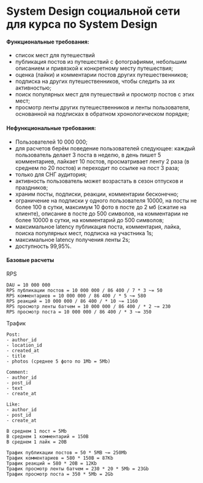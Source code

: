 # System Design социальной сети для курса по System Design

#### Функциональные требования:

- список мест для путешествий
- публикация постов из путешествий с фотографиями, небольшим описанием и привязкой к конкретному месту путешествия;
- оценка (лайки) и комментарии постов других путешественников;
- подписка на других путешественников, чтобы следить за их активностью;
- поиск популярных мест для путешествий и просмотр постов с этих мест;
- просмотр ленты других путешественников и ленты пользователя, основанной на подписках в обратном хронологическом порядке;

#### Нефункциональные требования:

- Пользователей 10 000 000;
- для расчетов берём поведение пользователей следующее: каждый пользователь делает 3 поста в неделю,
  в день пишет 5 комментариев, лайкает 10 постов, просматривает ленту 2 раза (в среднем по 20 постов)
  и переходит по ссылке на пост 3 раза;
- только для СНГ аудитория;
- активность пользователь может возрастать в сезон отпусков и праздников;
- храним посты, подписки, реакции, комментарии бесконечно;
- ограничение на подписки у одного пользователя 10000, на посты не более 100 в сутки, максимум 10 фото в посте до 2 мб (сжатие на клиенте),
 описание в посте до 500 символов, на комментарии не более 10000 в сутки, на комментарий до 500 символов;
- максимальное latency публикация поста, комментария, лайка, поиска популярных мест, подписка на участника 1s;
- максимальное latency получения ленты 2s;
- доступность 99,95%.

#### Базовые расчеты

RPS
```
DAU = 10 000 000
RPS публикации постов = 10 000 000 / 86 400 / 7 * 3 ~= 50
RPS комментариев = 10 000 000 / 86 400 / * 5 ~= 580
RPS реакций = 10 000 000 / 86 400 / * 10 ~= 1160
RPS просмотр ленты батчем = 10 000 000 / 86 400 / * 2 ~= 230
RPS просмотр поста = 10 000 000 / 86 400 / * 3 ~= 350
```

Трафик
```
Post:
- author_id
- location_id
- created_at
- title
- photos (среднее 5 фото по 1Mb = 5Mb)

Comment:
- author_id
- post_id
- text
- create_at

Like:
- author_id
- post_id
- create_at

В среднем 1 пост = 5Mb
В среднем 1 комментарий = 150B
В среднем 1 лайк = 20B

Трафик публикации постов = 50 * 5MB ~= 250Mb
Трафик комментариев = 580 * 150B = 87Kb
Трафик реакций = 580 * 20B = 12Kb
Трафик просмотр ленты батчем = 230 * 20 * 5Mb = 23Gb
Трафик просмотр поста = 350 * 5Mb = 2Gb
```